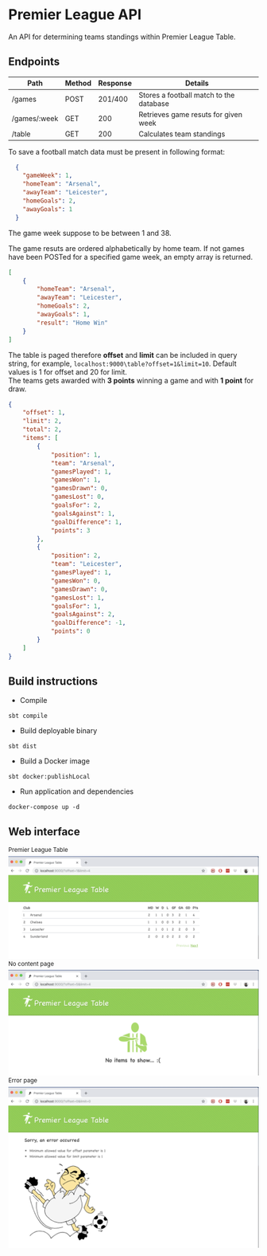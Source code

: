 # Premier League API

An API for determining teams standings within Premier League Table. 

## Endpoints


| Path         | Method | Response | Details                                 |
| ------------ | ------ | -------- | --------------------------------------- |
| /games       | POST   | 201/400  | Stores a football match to the database |
| /games/:week | GET    | 200      | Retrieves game resuts for given week    |
| /table       | GET    | 200      | Calculates team standings               |

To save a football match data must be present in following format:
```json
  {
    "gameWeek": 1,
    "homeTeam": "Arsenal",
    "awayTeam": "Leicester",
    "homeGoals": 2,
    "awayGoals": 1
  }
```
The game week suppose to be between 1 and 38.   

The game resuts are ordered alphabetically by home team. If not games have been POSTed for a specified game week, an empty array is returned.
```json
[
    {
        "homeTeam": "Arsenal",
        "awayTeam": "Leicester",
        "homeGoals": 2,
        "awayGoals": 1,
        "result": "Home Win"
    }
]
```   

The table is paged therefore __offset__ and __limit__ can be included in query string, for example, `localhost:9000\table?offset=1&limit=10`. Default values is 1 for offset and 20 for limit.   
The teams gets awarded with __3 points__ winning a game and with __1 point__ for draw.  
```json
{
    "offset": 1,
    "limit": 2,
    "total": 2,
    "items": [
        {
            "position": 1,
            "team": "Arsenal",
            "gamesPlayed": 1,
            "gamesWon": 1,
            "gamesDrawn": 0,
            "gamesLost": 0,
            "goalsFor": 2,
            "goalsAgainst": 1,
            "goalDifference": 1,
            "points": 3
        },
        {
            "position": 2,
            "team": "Leicester",
            "gamesPlayed": 1,
            "gamesWon": 0,
            "gamesDrawn": 0,
            "gamesLost": 1,
            "goalsFor": 1,
            "goalsAgainst": 2,
            "goalDifference": -1,
            "points": 0
        }
    ]
}
```

## Build instructions

- Compile
```
sbt compile
```
- Build deployable binary
```
sbt dist
```
- Build a Docker image
```
sbt docker:publishLocal
```
- Run application and dependencies
```
docker-compose up -d
```

## Web interface
<sup>Premier League Table</sup>
![table](doc/images/table.png?raw=true "Premier League Table")
<sup>No content page</sup> 
![nothing](doc/images/nothing.png?raw=true "Nothing to show")
<sup>Error page</sup>
![error](doc/images/error.png?raw=true "Error page")
